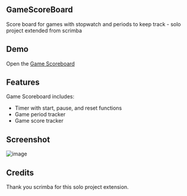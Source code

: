 ## GameScoreBoard
Score board for games with stopwatch and periods to keep track - solo project extended from scrimba

## Demo
Open the [Game Scoreboard](https://kristenseog.github.io/GameScoreBoard/)

## Features
Game Scoreboard includes:
- Timer with start, pause, and reset functions
- Game period tracker
- Game score tracker

## Screenshot
![image](https://user-images.githubusercontent.com/117180862/211227365-84b18763-a03f-4835-8b67-615e35a9dc7f.png)

## Credits
Thank you scrimba for this solo project extension.

